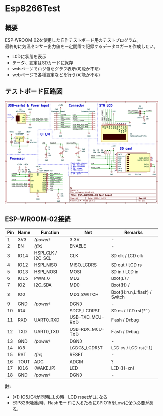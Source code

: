 Esp8266Test
====================

## 概要

ESP-WROOM-02を使用した自作テストボード用のテストプログラム。  
最終的に気温センサー出力値を一定間隔で記録するデータロガーを作成したい。

* LCDに状態を表示
* データ、設定はSDカードに保存
* webページでログ値をグラフ表示(可能か不明)
* webページで各種設定などを行う(可能か不明)

## テストボード回路図

![circuit-esp8266testbd](circuit-esp8266testbd.png)

## ESP-WROOM-02接続

| Pin | Name | Function           | Net             | Remarks                      |
|-----|------|--------------------|-----------------|------------------------------|
|  1  | 3V3  | _(power)_          | 3.3V            | -                            |
|  2  | EN   | _(fix)_            | ENABLE          | -                            |
|  3  | IO14 | HSPI_CLK / I2C_SCL | CLK             | SD clk / LCD clk             |
|  4  | IO12 | HSPI_MISO          | MISO_LCDRS      | SD out / LCD rs              |
|  5  | IO13 | HSPI_MOSI          | MOSI            | SD in / LCD in               |
|  6  | IO15 | PWM_G              | MD2             | Boot(L) /                    |
|  7  | IO2  | I2C_SDA            | MD0             | Boot(H) /                    |
|  8  | IO0  |                    | MD1_SWITCH      | Boot(H:run,L:flash) / Switch |
|  9  | GND  | _(power)_          | DGND            | -                            |
| 10  | IO4  |                    | SDCS_LCDRST     | SD cs / LCD rst(*1)          |
| 11  | RXD  | UART0_RXD          | USB-TXD_MCU-RXD | Flash / Debug                |
| 12  | TXD  | UART0_TXD          | USB-RDX_MCU-TXD | Flash / Debug                |
| 13  | GND  | _(power)_          | DGND            | -                            |
| 14  | IO5  |                    | LCDCS_LCDRST    | LCD cs / LCD rst(*1)         |
| 15  | RST  | _(fix)_            | RESET           | -                            |
| 16  | TOUT | ADC                | ADCIN           | ?                            |
| 17  | IO16 | (WAKEUP)           | LED             | LED (H=on)                   |
| 18  | GND  | _(power)_          | DGND            | -                            |

**註:**

* (*1) IO5,IO4が同時にLの時、LCD resetがLになる
* ESP8266起動時、Flashモードに入るためにGPIO15をLowに保つ必要がある。
